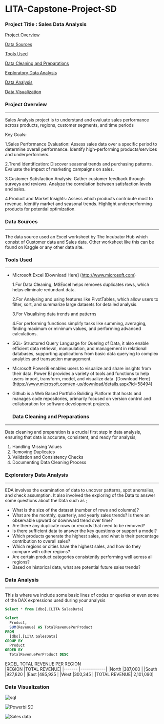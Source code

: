 # LITA-Capstone-Project-SD

### Project Title : Sales Data Analysis
 [Project Overview](#project-overview)
 
 [Data Sources](#data-sources)
 
 [Tools Used](#tools-used)
  
 [Data Cleaning and Preparations](#data-cleaning-and-preparations)
   
 [Exploratory Data Analysis](#exploratory-data-analysis)
  
 [Data Analysis](#data-analysis)
   
 [Data Visualization](#data-visualization)

 ### Project Overview
---
Sales Analysis project is to understand and evaluate sales performance across products, regions, customer segments, and time periods

Key Goals:

1.Sales Performance Evaluation:
Assess sales data over a specific period to determine overall performance.
Identify high-performing products/services and underperformers.

2.Trend Identification:
Discover seasonal trends and purchasing patterns.
Evaluate the impact of marketing campaigns on sales.

3.Customer Satisfaction Analysis:
Gather customer feedback through surveys and reviews.
Analyze the correlation between satisfaction levels and sales.

4.Product and Market Insights:
Assess which products contribute most to revenue.
Identify market and seasonal trends.
Highlight underperforming products for potential optimization.

### Data Sources
---
The data source used an Excel worksheet by The Incubator Hub which consist of Customer data and Sales data. Other worksheet like this can be found on Kaggle or any other data site.

### Tools Used
---
- Microsoft Excel [Download Here] (http://www.microsoft.com)
  
     1.For Data Cleaning, MSExcel helps removes duplicates rows, which helps eliminate redundant data.
 
     2.For Analysing and using features like PivotTables, which allow users to filter, sort, and summarize large datasets for detailed analysis.
 
     3.For Visualising data trends and patterns

     4.For performing functions simplify tasks like summing, averaging, finding maximum or minimum values, and performing advanced calculations.
 
- SQL- Structured Query Language for Quering of Data, it also enable efficient data retrieval, manipulation, and management in relational databases, supporting applications from basic 
  data querying to complex analytics and transaction management.
  
- Microsoft PowerBi enables users to visualize and share insights from their data. Power BI provides a variety of tools and functions to help users import, transform, model, and 
  visualize data. [Download Here] (https://www.microsoft.com/en-us/download/details.aspx?id=58494)
  
- Github is a Web Based Portfolio Buliding Platform that hosts and manages code repositories, primarily focused on version control and collaboration for software development projects.

  ### Data Cleaning and Preparations
---
Data cleaning and preparation is a crucial first step in data analysis, ensuring that data is accurate, consistent, and ready for analysis;
1. Handling Missing Values
2. Removing Duplicates
3. Validation and Consistency Checks
4. Documenting Data Cleaning Process

### Exploratory Data Analysis
---
EDA involves the examination of data to uncover patterns, spot anomalies, and check assumption. It also involved the exploring of the Data to answer some questions 
  about the Data such as ;
- What is the size of the dataset (number of rows and columns)?
- What are the monthly, quarterly, and yearly sales trends? Is there an observable upward or downward trend over time?
- Are there any duplicate rows or records that need to be removed?
- Is there sufficient data to answer the key questions or support a model?
- Which products generate the highest sales, and what is their percentage contribution to overall sales?
- Which regions or cities have the highest sales, and how do they compare with other regions?
- Are certain product categories consistently performing well across all regions?
- Based on historical data, what are potential future sales trends?
  
### Data Analysis
  ---
  This is where we include some basic lines of codes or queries or even some of the DAX expressions used during your analysis

  ```SQL
  Select * from [dbo].[LITA SalesData]

 Select 
	Product, 
	SUM(Revenue) AS TotalRevenuePerProduct
FROM 
	[dbo].[LITA SalesData]
GROUP BY 
	Product
ORDER BY 
	TotalRevenuePerProduct DESC
  ```

EXCEL
TOTAL REVENUE PER REGION	
|REGION  |TOTAL REVENUE|
|------- |-------------|
|North 	 |387,000      |
|South	 |927,820      |
|East	 |485,925      |
|West	 |300,345      |
|TOTAL REVENUE| 2,101,090|

### Data Visualization

![sql](https://github.com/user-attachments/assets/e8d30078-435b-472a-b1b1-d8e443994557)


![Powerbi SD](https://github.com/user-attachments/assets/4c19cd06-e7ab-4c76-b1c6-a542b2f29fa7)


 ![Sales data](https://github.com/user-attachments/assets/b8c0aed6-84ef-4d05-b878-00feb563cf1d)



